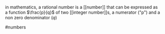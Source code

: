 in mathematics, a rational number is a [[number]] that can be expressed as a function $\frac{p}{q}$ of two [[integer number]]s, a numerator ("p") and a non zero denominator ($q$)

#numbers 